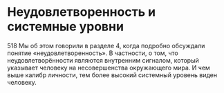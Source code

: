 # Неудовлетворенность и системные уровни

518 Мы об этом говорили в разделе 4, когда подробно обсуждали понятие «неудовлетворенность». В частности, о том, что неудовлетворённости являются внутренним сигналом, который указывает человеку на несовершенства окружающего мира. И чем выше калибр личности, тем более высокий системный уровень виден человеку.
